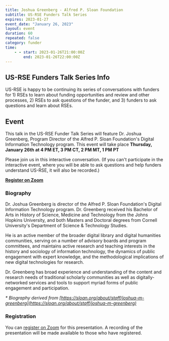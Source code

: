 ```yaml
---
title: Joshua Greenberg - Alfred P. Sloan Foundation
subtitle: US-RSE Funders Talk Series
expires: 2023-01-27
event_date: "January 26, 2023"
layout: event
duration: 60
repeated: false
category: funder
time:
    - - start: 2023-01-26T21:00:00Z
        end: 2023-01-26T22:00:00Z
---
```


## US-RSE Funders Talk Series Info

US-RSE is happy to be continuing its series of conversations with funders for 1) RSEs to learn about funding opportunities and review and other processes, 2) RSEs to ask questions of the funder, and 3) funders to ask questions and learn about RSEs.  

## Event

This talk in the US-RSE Funder Talk Series will feature Dr. Joshua Greenberg, Program Director of the Alfred P. Sloan Foundation's Digital Information Technology program. This event will take place **Thursday, January 26th at 4 PM ET, 3 PM CT, 2 PM MT, 1 PM PT**

Please join us in this interactive conversation. (If you can't participate in the interactive event, where you will be able to ask questions and help funders understand US-RSE, it will also be recorded.)

[**Register on Zoom**](https://boisestate.zoom.us/meeting/register/tJcuf-msqT0qGtPEoU7R8k1lR3Octr3ymY3P)


### Biography

Dr. Joshua Greenberg is director of the Alfred P. Sloan Foundation's Digital Information Technology program.  Dr. Greenberg received his Bachelor of Arts in History of Science, Medicine and Technology from the Johns Hopkins University, and both Masters and Doctoral degrees from Cornell University's Department of Science & Technology Studies.

He is an active member of the broader digital library and digital humanities communities, serving on a number of advisory boards and program committees, and maintains active research and teaching interests in the history and sociology of information technology, the dynamics of public engagement with expert knowledge, and the methodological implications of new digital technologies for research.

Dr. Greenberg has broad experience and understanding of the content and research needs of traditional scholarly communities as well as digitally-networked services and tools to support myriad forms of public engagement and participation.

_* Biography derived from [https://sloan.org/about/staff/joshua-m-greenberg](https://sloan.org/about/staff/joshua-m-greenberg)_


### Registration

You can [register on Zoom](https://boisestate.zoom.us/meeting/register/tJcuf-msqT0qGtPEoU7R8k1lR3Octr3ymY3P) for this presentation.  A recording of the presentation will be made available to those who have registered.

